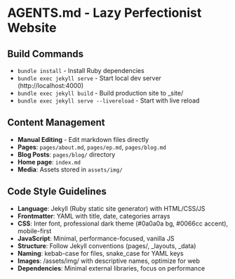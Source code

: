 # AGENTS.md - Lazy Perfectionist Website

## Build Commands
- `bundle install` - Install Ruby dependencies
- `bundle exec jekyll serve` - Start local dev server (http://localhost:4000)
- `bundle exec jekyll build` - Build production site to _site/
- `bundle exec jekyll serve --livereload` - Start with live reload

## Content Management
- **Manual Editing** - Edit markdown files directly
- **Pages**: `pages/about.md`, `pages/ep.md`, `pages/blog.md`
- **Blog Posts**: `pages/blog/` directory
- **Home page**: `index.md`
- **Media**: Assets stored in `assets/img/`

## Code Style Guidelines
- **Language**: Jekyll (Ruby static site generator) with HTML/CSS/JS
- **Frontmatter**: YAML with title, date, categories arrays
- **CSS**: Inter font, professional dark theme (#0a0a0a bg, #0066cc accent), mobile-first
- **JavaScript**: Minimal, performance-focused, vanilla JS
- **Structure**: Follow Jekyll conventions (pages/, _layouts, _data)
- **Naming**: kebab-case for files, snake_case for YAML keys
- **Images**: /assets/img/ with descriptive names, optimize for web
- **Dependencies**: Minimal external libraries, focus on performance